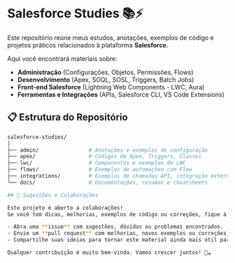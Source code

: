 # Salesforce Studies 📚⚡

Este repositório reúne meus estudos, anotações, exemplos de código e projetos práticos relacionados à plataforma **Salesforce**.

Aqui você encontrará materiais sobre:

- **Administração** (Configurações, Objetos, Permissões, Flows)
- **Desenvolvimento** (Apex, SOQL, SOSL, Triggers, Batch Jobs)
- **Front-end Salesforce** (Lightning Web Components - LWC, Aura)
- **Ferramentas e Integrações** (APIs, Salesforce CLI, VS Code Extensions)

## 📋 Estrutura do Repositório

```bash
salesforce-studies/
│
├── admin/                # Anotações e exemplos de configuração
├── apex/                 # Códigos de Apex, Triggers, Classes
├── lwc/                  # Componentes e exemplos de LWC
├── flows/                # Exemplos de automações com Flow
├── integrations/         # Exemplos de chamadas API, integração externa
└── docs/                 # Documentações, resumos e cheatsheets

## 🤝 Sugestões e Colaborações

Este projeto é aberto a colaborações!  
Se você tem dicas, melhorias, exemplos de código ou correções, fique à vontade para contribuir:

- Abra uma **issue** com sugestões, dúvidas ou problemas encontrados.
- Envie um **pull request** com melhorias, novos exemplos ou correções.
- Compartilhe suas ideias para tornar este material ainda mais útil para quem está estudando Salesforce!

Qualquer contribuição é muito bem-vinda. Vamos crescer juntos! 🚀☁️
